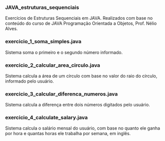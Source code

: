 ### JAVA_estruturas_sequenciais
Exercícios de Estruturas Sequenciais em JAVA. Realizados com base no conteúdo do curso de JAVA Programação Orientada a Objetos, Prof. Nélio Alves.

### exercicio_1_soma_simples.java

Sistema soma o primeiro e o segundo número informado.

### exercicio_2_calcular_area_circulo.java

Sistema calcula a área de um círculo com base no valor do raio do círculo, informado pelo usuário.

### exercicio_3_calcular_diferenca_numeros.java

Sistema calcula a diferença entre dois números digitados pelo usuário.

### exercicio_4_calculate_salary.java

Sistema calcula o salário mensal do usuário, com base no quanto ele ganha por hora e quantas horas ele trabalha por semana, em inglês.
